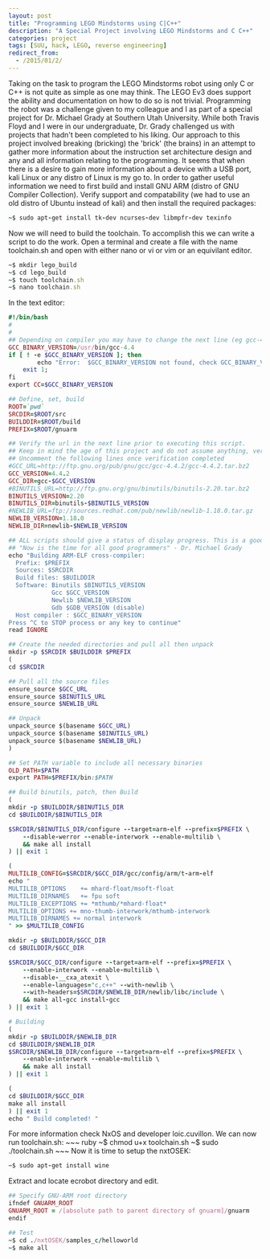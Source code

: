 ```yaml
---
layout: post
title: "Programming LEGO Mindstorms using C|C++"
description: "A Special Project involving LEGO Mindstorms and C C++"
categories: project
tags: [SUU, hack, LEGO, reverse engineering]
redirect_from:
  - /2015/01/2/
---
```

Taking on the task to program the LEGO Mindstorms robot using only C or C++ is not quite as simple as one may think. The LEGO Ev3 does support the ability and documentation on how to do so is not trivial. Programming the robot was a challenge given to my colleague and I as part of a special project for Dr. Michael Grady at Southern Utah University. While both Travis Floyd and I were in our undergraduate, Dr. Grady challenged us with projects that hadn't been completed to his liking.
Our approach to this project involved breaking (bricking) the 'brick' (the brains) in an attempt to gather more information about the instruction set architecture design and any and all information relating to the programming. It seems that when there is a desire to gain more information about a device with a USB port, kali Linux or any distro of Linux is my go to. In order to gather useful information we need to first build and install GNU ARM (distro of GNU Compiler Collection).
Verify support and compatability (we had to use an old distro of Ubuntu instead of kali) and then install the required packages:
~~~ ruby
~$ sudo apt-get install tk-dev ncurses-dev libmpfr-dev texinfo
~~~
Now we will need to build the toolchain. To accomplish this we can write a script to do the work. Open a terminal and create a file with the name toolchain.sh and open with either nano or vi or vim or an equivilant editor.
~~~ ruby
~$ mkdir lego_build
~$ cd lego_build
~$ touch toolchain.sh
~$ nano toolchain.sh
~~~
In the text editor:
~~~ ruby
#!/bin/bash
#
#
## Depending on compiler you may have to change the next line (eg gcc-4.4 to gcc-4.2)
GCC_BINARY_VERSION=/usr/bin/gcc-4.4
if [ ! -e $GCC_BINARY_VERSION ]; then
        echo "Error:  $GCC_BINARY_VERSION not found, check GCC_BINARY_VERSION in script ";
	exit 1;
fi
export CC=$GCC_BINARY_VERSION

## Define, set, build
ROOT=`pwd`
SRCDIR=$ROOT/src
BUILDDIR=$ROOT/build
PREFIX=$ROOT/gnuarm

## Verify the url in the next line prior to executing this script.
## Keep in mind the age of this project and do not assume anything, verify every line.
## Uncomment the following lines once verification completed
#GCC_URL=http://ftp.gnu.org/pub/gnu/gcc/gcc-4.4.2/gcc-4.4.2.tar.bz2
GCC_VERSION=4.4.2
GCC_DIR=gcc-$GCC_VERSION
#BINUTILS_URL=http://ftp.gnu.org/gnu/binutils/binutils-2.20.tar.bz2
BINUTILS_VERSION=2.20
BINUTILS_DIR=binutils-$BINUTILS_VERSION
#NEWLIB_URL=ftp://sources.redhat.com/pub/newlib/newlib-1.18.0.tar.gz
NEWLIB_VERSION=1.18.0
NEWLIB_DIR=newlib-$NEWLIB_VERSION

## ALL scripts should give a status of display progress. This is a good habit to develop
## "Now is the time for all good programmers" - Dr. Michael Grady
echo "Building ARM-ELF cross-compiler:
  Prefix: $PREFIX
  Sources: $SRCDIR
  Build files: $BUILDDIR
  Software: Binutils $BINUTILS_VERSION
            Gcc $GCC_VERSION
            Newlib $NEWLIB_VERSION
            Gdb $GDB_VERSION (disable)
  Host compiler : $GCC_BINARY_VERSION
Press ^C to STOP process or any key to continue"
read IGNORE

## Create the needed directories and pull all then unpack
mkdir -p $SRCDIR $BUILDDIR $PREFIX
(
cd $SRCDIR

## Pull all the source files
ensure_source $GCC_URL
ensure_source $BINUTILS_URL
ensure_source $NEWLIB_URL

## Unpack
unpack_source $(basename $GCC_URL)
unpack_source $(basename $BINUTILS_URL)
unpack_source $(basename $NEWLIB_URL)
)

## Set PATH variable to include all necessary binaries
OLD_PATH=$PATH
export PATH=$PREFIX/bin:$PATH

## Build binutils, patch, then Build
(
mkdir -p $BUILDDIR/$BINUTILS_DIR
cd $BUILDDIR/$BINUTILS_DIR

$SRCDIR/$BINUTILS_DIR/configure --target=arm-elf --prefix=$PREFIX \
    --disable-werror --enable-interwork --enable-multilib \
    && make all install
) || exit 1

(
MULTILIB_CONFIG=$SRCDIR/$GCC_DIR/gcc/config/arm/t-arm-elf
echo "
MULTILIB_OPTIONS    += mhard-float/msoft-float
MULTILIB_DIRNAMES   += fpu soft
MULTILIB_EXCEPTIONS += *mthumb/*mhard-float*
MULTILIB_OPTIONS += mno-thumb-interwork/mthumb-interwork
MULTILIB_DIRNAMES += normal interwork
" >> $MULTILIB_CONFIG

mkdir -p $BUILDDIR/$GCC_DIR
cd $BUILDDIR/$GCC_DIR

$SRCDIR/$GCC_DIR/configure --target=arm-elf --prefix=$PREFIX \
    --enable-interwork --enable-multilib \
    --disable-__cxa_atexit \
    --enable-languages="c,c++" --with-newlib \
    --with-headers=$SRCDIR/$NEWLIB_DIR/newlib/libc/include \
    && make all-gcc install-gcc
) || exit 1

# Building
(
mkdir -p $BUILDDIR/$NEWLIB_DIR
cd $BUILDDIR/$NEWLIB_DIR
$SRCDIR/$NEWLIB_DIR/configure --target=arm-elf --prefix=$PREFIX \
    --enable-interwork --enable-multilib \
    && make all install
) || exit 1

(
cd $BUILDDIR/$GCC_DIR
make all install
) || exit 1
echo " Build completed! "
~~~
For more information check NxOS and developer loic.cuvillon.
We can now run toolchain.sh: ~~~ ruby
                            ~$ chmod u+x toolchain.sh
                            ~$ sudo ./toolchain.sh
                            ~~~
Now it is time to setup the nxtOSEK:
~~~ ruby
~$ sudo apt-get install wine
~~~
Extract and locate ecrobot directory and edit.
~~~ ruby
## Specify GNU-ARM root directory
ifndef GNUARM_ROOT
GNUARM_ROOT = /[absolute path to parent directory of gnuarm]/gnuarm
endif

## Test
~$ cd ./nxtOSEK/samples_c/helloworld
~$ make all
~~~

